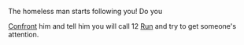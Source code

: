 The homeless man starts following you! Do you

[Confront](confront.md) him and tell him you will call 12
[Run](run.md) and try to get someone's attention.